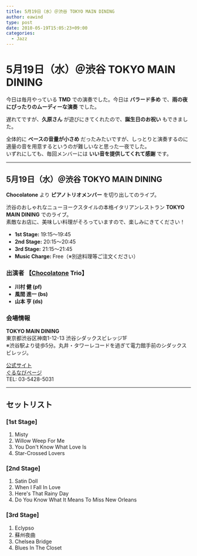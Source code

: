 ```yaml
---
title: 5月19日（水）＠渋谷 TOKYO MAIN DINING
author: eawind
type: post
date: 2010-05-19T15:05:23+09:00
categories:
  - Jazz
---
```

# 5月19日（水）＠渋谷 TOKYO MAIN DINING

今日は毎月やっている **TMD** での演奏でした。今日は **バラード多め** で、**雨の夜にぴったりのムーディーな演奏** でした。

遅れてですが、**久原さん** が遊びにきてくれたので、**誕生日のお祝い** もできました。

全体的に **ベースの音量が小さめ** だったみたいですが、しっとりと演奏するのに適量の音を用意するというのが難しいなと思った一夜でした。  
いずれにしても、毎回メンバーには **いい音を提供してくれて感謝** です。

---

## 5月19日（水）＠渋谷 TOKYO MAIN DINING

**Chocolatone** より **ピアノトリオメンバー** を切り出してのライブ。

渋谷のおしゃれなニューヨークスタイルの本格イタリアンレストラン **TOKYO MAIN DINING** でのライブ。  
素敵なお店に、美味しい料理がそろっていますので、楽しみにきてください！

- **1st Stage:** 19:15〜19:45  
- **2nd Stage:** 20:15〜20:45  
- **3rd Stage:** 21:15〜21:45  
- **Music Charge:** Free（※別途料理等ご注文ください）

### 出演者 【[Chocolatone](http://www.eawind.net/?page_id=930) Trio】
- **川村 健 (pf)**  
- **風間 進一 (bs)**  
- **山本 亨 (ds)**  

### 会場情報
**TOKYO MAIN DINING**  
東京都渋谷区神南1-12-13 渋谷シダックスビレッジ1F  
※渋谷駅より徒歩5分。丸井・タワーレコードを過ぎて電力館手前のシダックスビレッジ。  

[公式サイト](http://www.shidax.co.jp/tmd/)  
[ぐるなびページ](http://r.gnavi.co.jp/g066204/)  
TEL: 03-5428-5031  

---

## セットリスト

### [1st Stage]
1. Misty  
2. Willow Weep For Me  
3. You Don't Know What Love Is  
4. Star-Crossed Lovers  

### [2nd Stage]
1. Satin Doll  
2. When I Fall In Love  
3. Here's That Rainy Day  
4. Do You Know What It Means To Miss New Orleans  

### [3rd Stage]
1. Eclypso  
2. 蘇州夜曲  
3. Chelsea Bridge  
4. Blues In The Closet  
